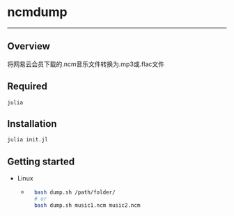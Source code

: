 # ncmdump
---

## Overview
将网易云会员下载的.ncm音乐文件转换为.mp3或.flac文件


## Required
	julia

## Installation

```julia
julia init.jl
```

## Getting started
- Linux
    - ```bash
        bash dump.sh /path/folder/
        # or
        bash dump.sh music1.ncm music2.ncm
        ```
